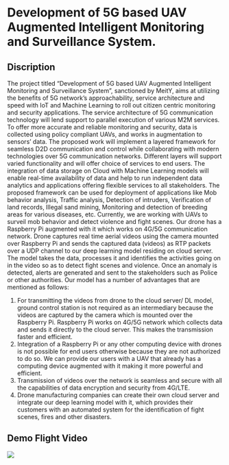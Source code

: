 # Development of 5G based UAV Augmented Intelligent Monitoring and Surveillance System.


## Discription

The project titled “Development of 5G based UAV Augmented Intelligent Monitoring and Surveillance System”,
sanctioned by MeitY, aims at utilizing the benefits of 5G network’s approachability, service architecture and speed
with IoT and Machine Learning to roll out citizen centric monitoring and security applications. The service
architecture of 5G communication technology will lend support to parallel execution of various M2M services. To
offer more accurate and reliable monitoring and security, data is collected using policy compliant UAVs, and works
in augmentation to sensors’ data. The proposed work will implement a layered framework for seamless D2D
communication and control while collaborating with modern technologies over 5G communication networks.
Different layers will support varied functionality and will offer choice of services to end users. The integration of
data storage on Cloud with Machine Learning models will enable real-time availability of data and help to run
independent data analytics and applications offering flexible services to all stakeholders. The proposed framework
can be used for deployment of applications like Mob behavior analysis, Traffic analysis, Detection of intruders,
Verification of land records, Illegal sand mining, Monitoring and detection of breeding areas for various diseases,
etc.
Currently, we are working with UAVs to surveil mob behavior and detect violence and fight scenes. Our drone has a
Raspberry Pi augmented with it which works on 4G/5G communication network. Drone captures real time aerial
videos using the camera mounted over Raspberry Pi and sends the captured data (videos) as RTP packets over a
UDP channel to our deep learning model residing on cloud server. The model takes the data, processes it and
identifies the activities going on in the video so as to detect fight scenes and violence. Once an anomaly is detected,
alerts are generated and sent to the stakeholders such as Police or other authorities.
Our model has a number of advantages that are mentioned as follows:
1. For transmitting the videos from drone to the cloud server/ DL model, ground control station is not required as
an intermediary because the videos are captured by the camera which is mounted over the Raspberry Pi.
Raspberry Pi works on 4G/5G network which collects data and sends it directly to the cloud server. This makes
the transmission faster and efficient.
2. Integration of a Raspberry Pi or any other computing device with drones is not possible for end users otherwise
because they are not authorized to do so. We can provide our users with a UAV that already has a computing
device augmented with it making it more powerful and efficient.
3. Transmission of videos over the network is seamless and secure with all the capabilities of data encryption and
security from 4G/LTE.
4. Drone manufacturing companies can create their own cloud server and integrate our deep learning model with
it, which provides their customers with an automated system for the identification of fight scenes, fires and
other disasters.
## Demo Flight Video
![](https://github.com/telelabchd/finalrelease-uav-telelab-meity/blob/main/ezgif.com-gif-maker.gif)
